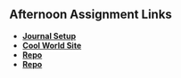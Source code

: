 ## Afternoon Assignment Links

* **[Journal Setup](https://github.com/masonspacestation/<fs-journal>)**
* **[Cool World Site](https://masonspacestation.github.io/cool-world-site/)**
* **[Repo](https://github.com/masonspacestation/<ASSIGNMENT_REPO>)**
* **[Repo](https://github.com/masonspacestation/<ASSIGNMENT_REPO>)**
